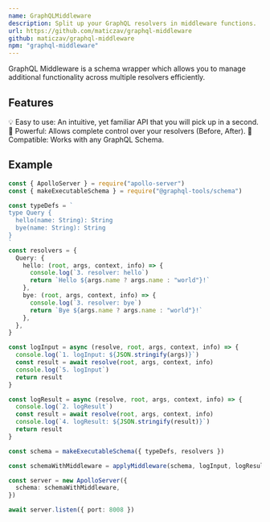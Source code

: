 ```yaml
---
name: GraphQLMiddleware
description: Split up your GraphQL resolvers in middleware functions.
url: https://github.com/maticzav/graphql-middleware
github: maticzav/graphql-middleware
npm: "graphql-middleware"
---
```


GraphQL Middleware is a schema wrapper which allows you to manage additional functionality across multiple resolvers efficiently.

## Features

💡 Easy to use: An intuitive, yet familiar API that you will pick up in a second.
💪 Powerful: Allows complete control over your resolvers (Before, After).
🌈 Compatible: Works with any GraphQL Schema.

## Example

```ts
const { ApolloServer } = require("apollo-server")
const { makeExecutableSchema } = require("@graphql-tools/schema")

const typeDefs = `
type Query {
  hello(name: String): String
  bye(name: String): String
}
`
const resolvers = {
  Query: {
    hello: (root, args, context, info) => {
      console.log(`3. resolver: hello`)
      return `Hello ${args.name ? args.name : "world"}!`
    },
    bye: (root, args, context, info) => {
      console.log(`3. resolver: bye`)
      return `Bye ${args.name ? args.name : "world"}!`
    },
  },
}

const logInput = async (resolve, root, args, context, info) => {
  console.log(`1. logInput: ${JSON.stringify(args)}`)
  const result = await resolve(root, args, context, info)
  console.log(`5. logInput`)
  return result
}

const logResult = async (resolve, root, args, context, info) => {
  console.log(`2. logResult`)
  const result = await resolve(root, args, context, info)
  console.log(`4. logResult: ${JSON.stringify(result)}`)
  return result
}

const schema = makeExecutableSchema({ typeDefs, resolvers })

const schemaWithMiddleware = applyMiddleware(schema, logInput, logResult)

const server = new ApolloServer({
  schema: schemaWithMiddleware,
})

await server.listen({ port: 8008 })
```
